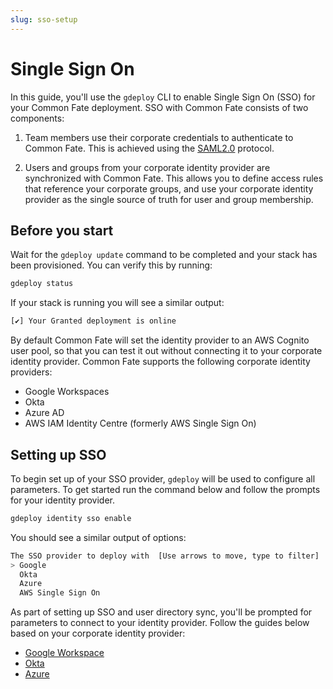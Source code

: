 ```yaml
---
slug: sso-setup
---
```


# Single Sign On

In this guide, you'll use the `gdeploy` CLI to enable Single Sign On (SSO) for your Common Fate deployment. SSO with Common Fate consists of two components:

1. Team members use their corporate credentials to authenticate to Common Fate. This is achieved using the [SAML2.0](https://en.wikipedia.org/wiki/SAML_2.0) protocol.

2. Users and groups from your corporate identity provider are synchronized with Common Fate. This allows you to define access rules that reference your corporate groups, and use your corporate identity provider as the single source of truth for user and group membership.

## Before you start

Wait for the `gdeploy update` command to be completed and your stack has been provisioned. You can verify this by running:

```bash
gdeploy status
```

If your stack is running you will see a similar output:

```bash
[✔] Your Granted deployment is online
```

By default Common Fate will set the identity provider to an AWS Cognito user pool, so that you can test it out without connecting it to your corporate identity provider. Common Fate supports the following corporate identity providers:

- Google Workspaces
- Okta
- Azure AD
- AWS IAM Identity Centre (formerly AWS Single Sign On)

## Setting up SSO

To begin set up of your SSO provider, `gdeploy` will be used to configure all parameters. To get started run the command below and follow the prompts for your identity provider.

```bash
gdeploy identity sso enable
```

You should see a similar output of options:

```bash
The SSO provider to deploy with  [Use arrows to move, type to filter]
> Google
  Okta
  Azure
  AWS Single Sign On
```

As part of setting up SSO and user directory sync, you'll be prompted for parameters to connect to your identity provider. Follow the guides below based on your corporate identity provider:

- [Google Workspace](/common-fate/sso/google)
- [Okta](/common-fate/sso/okta)
- [Azure](/common-fate/sso/azure)
